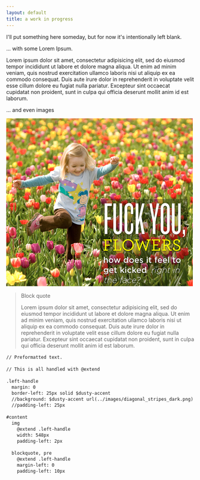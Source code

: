 ```yaml
---
layout: default
title: a work in progress
---
```


I'll put something here someday, but for now it's intentionally left blank.

... with some Lorem Ipsum.

Lorem ipsum dolor sit amet, consectetur adipisicing elit, sed do eiusmod tempor incididunt ut labore et dolore magna aliqua. Ut enim ad minim veniam, quis nostrud exercitation ullamco laboris nisi ut aliquip ex ea commodo consequat. Duis aute irure dolor in reprehenderit in voluptate velit esse cillum dolore eu fugiat nulla pariatur. Excepteur sint occaecat cupidatat non proident, sunt in culpa qui officia deserunt mollit anim id est laborum.

... and even images

![Fuck you, flowers!!](images/sauce/flowers.jpg)

> Block quote
>
> Lorem ipsum dolor sit amet, consectetur adipisicing elit, sed do eiusmod tempor incididunt ut labore et dolore magna aliqua. Ut enim ad minim veniam, quis nostrud exercitation ullamco laboris nisi ut aliquip ex ea commodo consequat. Duis aute irure dolor in reprehenderit in voluptate velit esse cillum dolore eu fugiat nulla pariatur. Excepteur sint occaecat cupidatat non proident, sunt in culpa qui officia deserunt mollit anim id est laborum.

    // Preformatted text.
    
    // This is all handled with @extend
    
    .left-handle
      margin: 0
      border-left: 25px solid $dusty-accent
      //background: $dusty-accent url(../images/diagonal_stripes_dark.png)
      //padding-left: 25px

    #content
      img
        @extend .left-handle
        width: 548px
        padding-left: 2px
  
      blockquote, pre
        @extend .left-handle
        margin-left: 0
        padding-left: 10px
